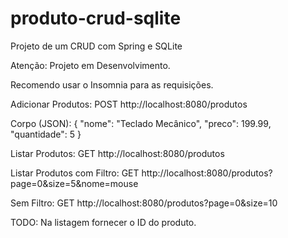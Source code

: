 # produto-crud-sqlite
Projeto de um CRUD com Spring e SQLite


Atenção: Projeto em Desenvolvimento.

Recomendo usar o Insomnia para as requisições.

Adicionar Produtos:
POST http://localhost:8080/produtos

Corpo (JSON):
{
  "nome": "Teclado Mecânico",
  "preco": 199.99,
  "quantidade": 5
}

Listar Produtos:
GET http://localhost:8080/produtos

Listar Produtos com Filtro:
GET http://localhost:8080/produtos?page=0&size=5&nome=mouse

Sem Filtro:
GET http://localhost:8080/produtos?page=0&size=10


TODO:
Na listagem fornecer o ID do produto.
